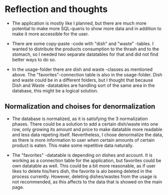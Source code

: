# Reflection and thoughts

- The application is mostly like I planned, but there are much more potential to make more SQL-queris to show more data and in addition to make it more accessible for the user. 

- There are some copy-paste -code with "dish" and "waste" -tables. I wanted to distribute the products consumption to the thrash and to the stomach, so I needed two separate datatables for that and did not find better ways to do so. 

- In the usage-folder there are dish and waste -classes as mentioned above. The "favorites"-connection table is also in the usage-folder. Dish and waste could be in a different folders, but I thought that because Dish and Waste -datatables are handling sort of the same area in the database, this might be a logical solution. 

## Normalization and choises for denormalization

- The database is normalized, as it is satisfying the 3 normalization phases. There could be a solution to add a certain dish/waste into one row, only growing its amount and price to make datatable more readable and less data repeting itself. Nevertheless, I chose denormalize the data, as there is more information to user _when_ certain amounts of certain product is eaten. This  make some repetitive data naturally. 

- The "favorites" -datatable is depending on dishes and account. It is working as a connection table for the application, but favorites could be own datatable as well. This could be a bit more reasonable, as if user likes to delete his/hers dish, the favorite is alo beeing deleted in the process currently. However, deleting dishes/wastes from the usage is not recommended, as this affects to the data that is showed on the main page. 
